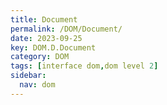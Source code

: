 ```yaml
---
title: Document
permalink: /DOM/Document/
date: 2023-09-25
key: DOM.D.Document
category: DOM
tags: [interface dom,dom level 2]
sidebar:
  nav: dom
---
```

